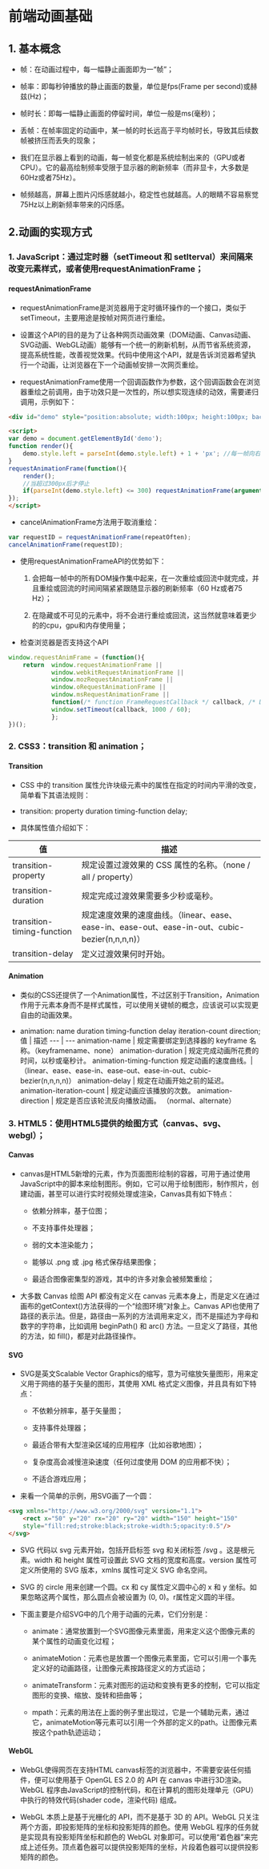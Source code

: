 # 前端动画基础

## 1. 基本概念

- 帧：在动画过程中，每一幅静止画面即为一“帧”；

- 帧率：即每秒钟播放的静止画面的数量，单位是fps(Frame per second)或赫兹(Hz)；

- 帧时长：即每一幅静止画面的停留时间，单位一般是ms(毫秒)；

- 丢帧：在帧率固定的动画中，某一帧的时长远高于平均帧时长，导致其后续数帧被挤压而丢失的现象；

- 我们在显示器上看到的动画，每一帧变化都是系统绘制出来的（GPU或者CPU）。它的最高绘制频率受限于显示器的刷新频率（而非显卡，大多数是60Hz或者75Hz）。

- 帧频越高，屏幕上图片闪烁感就越小，稳定性也就越高。人的眼睛不容易察觉75Hz以上刷新频率带来的闪烁感。

## 2.动画的实现方式

### 1. **JavaScript：通过定时器（setTimeout 和 setIterval）来间隔来改变元素样式，或者使用requestAnimationFrame；**
    
#### **requestAnimationFrame**
    
- requestAnimationFrame是浏览器用于定时循环操作的一个接口，类似于setTimeout，主要用途是按帧对网页进行重绘。

- 设置这个API的目的是为了让各种网页动画效果（DOM动画、Canvas动画、SVG动画、WebGL动画）能够有一个统一的刷新机制，从而节省系统资源，提高系统性能，改善视觉效果。代码中使用这个API，就是告诉浏览器希望执行一个动画，让浏览器在下一个动画帧安排一次网页重绘。

- requestAnimationFrame使用一个回调函数作为参数，这个回调函数会在浏览器重绘之前调用，由于功效只是一次性的，所以想实现连续的动效，需要递归调用，示例如下：

```html
<div id="demo" style="position:absolute; width:100px; height:100px; background:#ccc; left:0; top:0;"></div>

<script>
var demo = document.getElementById('demo');
function render(){
    demo.style.left = parseInt(demo.style.left) + 1 + 'px'; //每一帧向右移动1px
}
requestAnimationFrame(function(){
    render();
    //当超过300px后才停止
    if(parseInt(demo.style.left) <= 300) requestAnimationFrame(arguments.callee);
});
</script>
```
- cancelAnimationFrame方法用于取消重绘：

```js
var requestID = requestAnimationFrame(repeatOften);
cancelAnimationFrame(requestID);
```

- 使用requestAnimationFrameAPI的优势如下：

    1. 会把每一帧中的所有DOM操作集中起来，在一次重绘或回流中就完成，并且重绘或回流的时间间隔紧紧跟随显示器的刷新频率（60 Hz或者75 Hz）；
    
    2. 在隐藏或不可见的元素中，将不会进行重绘或回流，这当然就意味着更少的的cpu，gpu和内存使用量；
    
- 检查浏览器是否支持这个API
```js
window.requestAnimFrame = (function(){
    return  window.requestAnimationFrame || 
            window.webkitRequestAnimationFrame || 
            window.mozRequestAnimationFrame || 
            window.oRequestAnimationFrame || 
            window.msRequestAnimationFrame || 
            function(/* function FrameRequestCallback */ callback, /* DOMElement Element */ element){
            window.setTimeout(callback, 1000 / 60);
            };
})();
```
        
### 2. **CSS3：transition 和 animation；**

#### Transition

- CSS 中的 transition 属性允许块级元素中的属性在指定的时间内平滑的改变，简单看下其语法规则：

- transition: property duration timing-function delay;

- 具体属性值介绍如下：

值 | 描述
---|---
transition-property | 规定设置过渡效果的 CSS 属性的名称。（none / all / property）
transition-duration | 规定完成过渡效果需要多少秒或毫秒。
transition-timing-function | 规定速度效果的速度曲线。（linear、ease、ease-in、ease-out、ease-in-out、cubic-bezier(n,n,n,n)）
transition-delay | 定义过渡效果何时开始。

#### Animation

- 类似的CSS还提供了一个Animation属性，不过区别于Transition，Animation作用于元素本身而不是样式属性，可以使用关键帧的概念，应该说可以实现更自由的动画效果。

- animation: name duration timing-function delay iteration-count direction;
值 	| 描述
--- | ---
animation-name | 规定需要绑定到选择器的 keyframe 名称。（keyframename、none）
animation-duration |	规定完成动画所花费的时间，以秒或毫秒计。
animation-timing-function 	规定动画的速度曲线。|（linear、ease、ease-in、ease-out、ease-in-out、cubic-bezier(n,n,n,n)）
animation-delay |	规定在动画开始之前的延迟。
animation-iteration-count |	规定动画应该播放的次数。
animation-direction |	规定是否应该轮流反向播放动画。 （normal、alternate）
        
### 3. **HTML5：使用HTML5提供的绘图方式（canvas、svg、webgl）**；

#### Canvas

- canvas是HTML5新增的元素，作为页面图形绘制的容器，可用于通过使用JavaScript中的脚本来绘制图形。例如，它可以用于绘制图形，制作照片，创建动画，甚至可以进行实时视频处理或渲染，Canvas具有如下特点：
    
    - 依赖分辨率，基于位图；
    
    - 不支持事件处理器；
    
    - 弱的文本渲染能力；
    
    - 能够以 .png 或 .jpg 格式保存结果图像；
    
    - 最适合图像密集型的游戏，其中的许多对象会被频繁重绘；

- 大多数 Canvas 绘图 API 都没有定义在 canvas 元素本身上，而是定义在通过画布的getContext()方法获得的一个“绘图环境”对象上。Canvas API也使用了路径的表示法。但是，路径由一系列的方法调用来定义，而不是描述为字母和数字的字符串，比如调用 beginPath() 和 arc() 方法。一旦定义了路径，其他的方法，如 fill()，都是对此路径操作。


#### SVG

- SVG是英文Scalable Vector Graphics的缩写，意为可缩放矢量图形，用来定义用于网络的基于矢量的图形，其使用 XML 格式定义图像，并且具有如下特点：

    - 不依赖分辨率，基于矢量图；
    
    - 支持事件处理器；
    
    - 最适合带有大型渲染区域的应用程序（比如谷歌地图）；
    
    - 复杂度高会减慢渲染速度（任何过度使用 DOM 的应用都不快）；
    
    - 不适合游戏应用；
    
- 来看一个简单的示例，用SVG画了一个圆：
```html
<svg xmlns="http://www.w3.org/2000/svg" version="1.1">
    <rect x="50" y="20" rx="20" ry="20" width="150" height="150"
    style="fill:red;stroke:black;stroke-width:5;opacity:0.5"/>
</svg>
```
- SVG 代码以 svg 元素开始，包括开启标签 svg 和关闭标签 /svg 。这是根元素。width 和 height 属性可设置此 SVG 文档的宽度和高度。version 属性可定义所使用的 SVG 版本，xmlns 属性可定义 SVG 命名空间。

- SVG 的 circle 用来创建一个圆。cx 和 cy 属性定义圆中心的 x 和 y 坐标。如果忽略这两个属性，那么圆点会被设置为 (0, 0)。r属性定义圆的半径。
    
- 下面主要是介绍SVG中的几个用于动画的元素，它们分别是：
    
    - animate：通常放置到一个SVG图像元素里面，用来定义这个图像元素的某个属性的动画变化过程；
    
    - animateMotion：元素也是放置一个图像元素里面，它可以引用一个事先定义好的动画路径，让图像元素按路径定义的方式运动；
    
    - animateTransform：元素对图形的运动和变换有更多的控制，它可以指定图形的变换、缩放、旋转和扭曲等；
    
    - mpath：元素的用法在上面的例子里出现过，它是一个辅助元素，通过它，animateMotion等元素可以引用一个外部的定义的path。让图像元素按这个path轨迹运动；

#### WebGL

- WebGL使得网页在支持HTML canvas标签的浏览器中，不需要安装任何插件，便可以使用基于 OpenGL ES 2.0 的 API 在 canvas 中进行3D渲染。 WebGL 程序由JavaScript的控制代码，和在计算机的图形处理单元（GPU）中执行的特效代码(shader code，渲染代码) 组成。

- WebGL 本质上是基于光栅化的 API，而不是基于 3D 的 API。WebGL 只关注两个方面，即投影矩阵的坐标和投影矩阵的颜色。使用 WebGL 程序的任务就是实现具有投影矩阵坐标和颜色的 WebGL 对象即可。可以使用“着色器”来完成上述任务。顶点着色器可以提供投影矩阵的坐标，片段着色器可以提供投影矩阵的颜色。